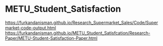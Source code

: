 # METU_Student_Satisfaction
https://furkandanisman.github.io/Research_Supermarket_Sales/Code/Supermarket-code-output.html
https://furkandanisman.github.io/METU_Student_Satisfcation/Research-Paper/METU-Student-Satisfaction-Paper.html

